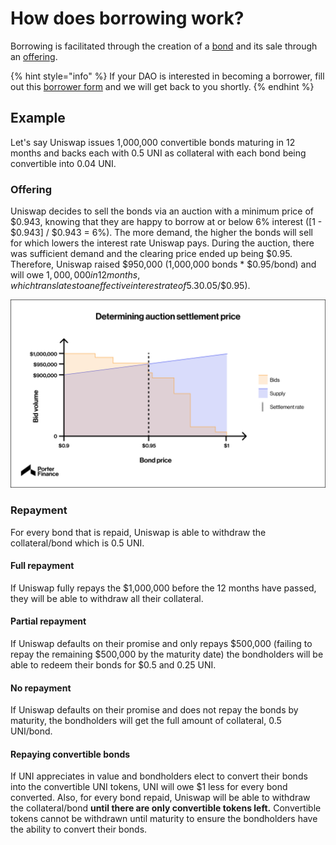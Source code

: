 # How does borrowing work?

Borrowing is facilitated through the creation of a [bond](../../protocol/bonds/) and its sale through an [offering](../../protocol/offerings/).

{% hint style="info" %}
If your DAO is interested in becoming a borrower, fill out this [borrower form](https://docs.google.com/forms/d/e/1FAIpQLSddCygZX3vZu3B8oZ9-ohza15muJbWVo-rhz8u2nSJ4M7NRhw/viewform) and we will get back to you shortly.
{% endhint %}

## Example

Let's say Uniswap issues 1,000,000 convertible bonds maturing in 12 months and backs each with 0.5 UNI as collateral with each bond being convertible into 0.04 UNI.

### Offering

Uniswap decides to sell the bonds via an auction with a minimum price of $0.943, knowing that they are happy to borrow at or below 6% interest (\[1 - $0.943] / $0.943 = 6%). The more demand, the higher the bonds will sell for which lowers the interest rate Uniswap pays. During the auction, there was sufficient demand and the clearing price ended up being $0.95. Therefore, Uniswap raised $950,000 (1,000,000 bonds \* $0.95/bond) and will owe $1,000,000 in 12 months, which translates to an effective interest rate of 5.3% ($0.05/$0.95).

![](<../../.gitbook/assets/image (23).png>)

### Repayment

For every bond that is repaid, Uniswap is able to withdraw the collateral/bond which is 0.5 UNI.

#### **Full repayment**

If Uniswap fully repays the $1,000,000 before the 12 months have passed, they will be able to withdraw all their collateral.

#### Partial repayment

If Uniswap defaults on their promise and only repays $500,000 (failing to repay the remaining $500,000 by the maturity date) the bondholders will be able to redeem their bonds for $0.5 and 0.25 UNI.

#### No repayment

If Uniswap defaults on their promise and does not repay the bonds by maturity, the bondholders will get the full amount of collateral, 0.5 UNI/bond.

#### Repaying convertible bonds

If UNI appreciates in value and bondholders elect to convert their bonds into the convertible UNI tokens, UNI will owe $1 less for every bond converted. Also, for every bond repaid, Uniswap will be able to withdraw the collateral/bond **until there are only convertible tokens left.** Convertible tokens cannot be withdrawn until maturity to ensure the bondholders have the ability to convert their bonds.

